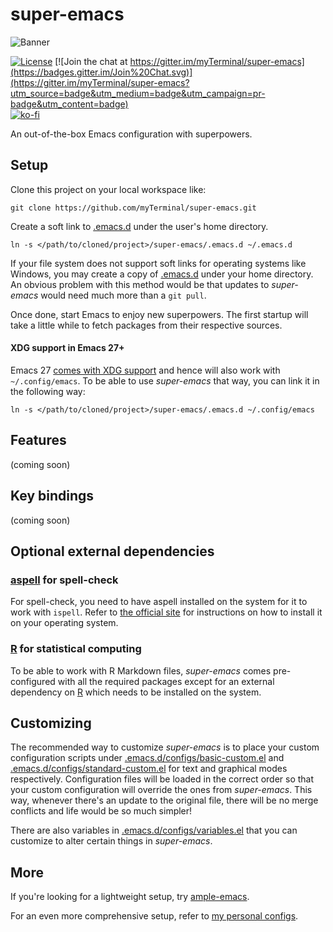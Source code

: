 # super-emacs

![Banner](images/banner.png)

[![License](https://img.shields.io/badge/LICENSE-GPL%20v3.0-blue.svg)](https://www.gnu.org/licenses/gpl.html)
[![Join the chat at https://gitter.im/myTerminal/super-emacs](https://badges.gitter.im/Join%20Chat.svg)](https://gitter.im/myTerminal/super-emacs?utm_source=badge&utm_medium=badge&utm_campaign=pr-badge&utm_content=badge)  
[![ko-fi](https://ko-fi.com/img/githubbutton_sm.svg)](https://ko-fi.com/Y8Y5E5GL7)

An out-of-the-box Emacs configuration with superpowers.

## Setup

Clone this project on your local workspace like:

    git clone https://github.com/myTerminal/super-emacs.git

Create a soft link to [.emacs.d](.emacs.d) under the user's home directory.

    ln -s </path/to/cloned/project>/super-emacs/.emacs.d ~/.emacs.d

If your file system does not support soft links for operating systems like Windows, you may create a copy of [.emacs.d](.emacs.d) under your home directory. An obvious problem with this method would be that updates to *super-emacs* would need much more than a `git pull`.

Once done, start Emacs to enjoy new superpowers. The first startup will take a little while to fetch packages from their respective sources.

#### XDG support in Emacs 27+

Emacs 27 [comes with XDG support](https://git.savannah.gnu.org/cgit/emacs.git/commit/?id=4118297ae2fab4886b20d193ba511a229637aea3) and hence will also work with `~/.config/emacs`. To be able to use *super-emacs* that way, you can link it in the following way:

    ln -s </path/to/cloned/project>/super-emacs/.emacs.d ~/.config/emacs

## Features

(coming soon)

## Key bindings

(coming soon)

## Optional external dependencies

###  [aspell](http://aspell.net) for spell-check

For spell-check, you need to have aspell installed on the system for it to work with `ispell`. Refer to [the official site](http://aspell.net) for instructions on how to install it on your operating system.

### [R](https://www.r-project.org) for statistical computing

To be able to work with R Markdown files, *super-emacs* comes pre-configured with all the required packages except for an external dependency on [R](https://www.r-project.org) which needs to be installed on the system.

## Customizing

The recommended way to customize *super-emacs* is to place your custom configuration scripts under [.emacs.d/configs/basic-custom.el]() and [.emacs.d/configs/standard-custom.el]() for text and graphical modes respectively. Configuration files will be loaded in the correct order so that your custom configuration will override the ones from *super-emacs*. This way, whenever there's an update to the original file, there will be no merge conflicts and life would be so much simpler!

There are also variables in [.emacs.d/configs/variables.el]() that you can customize to alter certain things in *super-emacs*.

## More

If you're looking for a lightweight setup, try [ample-emacs](https://github.com/myTerminal/ample-emacs).

For an even more comprehensive setup, refer to [my personal configs](https://github.com/myTerminal/.emacs.d).
